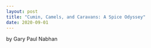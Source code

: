 ```yaml
---
layout: post
title: "Cumin, Camels, and Caravans: A Spice Odyssey"
date: 2020-09-01
---
```


by Gary Paul Nabhan
